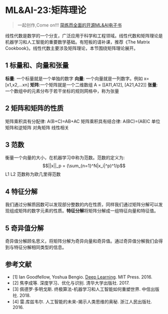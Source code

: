 # ML&AI-23:矩阵理论

> 一起创作,Come on!!! [简练而全面的开源ML&AI电子书](https://github.com/media-tm/MTOpenML)

线性代数是数学的一个分支，广泛应用于科学和工程领域。线性代数和矩阵理论是机器学习和人工智能的重要数学基础。有短板的请补课，推荐《The Matrix Cookbook》。线性代数主要涉及矩阵理论，本节围绕矩阵理论展开。

## 1 标量和、向量和张量

**标量**: 一个标量就是一个单独的数字
**向量**: 一个向量就是一列数字。例如  x= [x1,x2,...xn]
**矩阵**:一个矩阵就是一个二维数组 A = [[A11,A12], [A21,A22]]
**张量**: 一个数组中的元素分布于若干坐标的规则网格中，称为张量

## 2 矩阵和矩阵的性质

矩阵乘积具有分配律: A(B+C)=AB+AC
矩阵乘积具有结合律: A(BC)=(AB)C
单位矩阵和逆矩阵
对角矩阵
线性相关

## 3 范数

衡量一个向量的大小，在机器学习中称为范数。范数的定义为:
$$||x||_p = (\sum_{n=1}^N|x_i|^p)^1/p$$
L1
L2 范数称为欧几里得范数

## 4 特征分解

我们通过分解质因数可以发现部分整数的内在性质，同样我们通过矩阵分解可以发现组成矩阵的数字元素的性质。**特征分解**将矩阵分解成一组特征向量和特征值。

## 5 奇异值分解

奇异值分解顾名思义，将矩阵分解为奇异向量和奇异值。通过奇异值分解我们会得到与特征分解相同类型的信息。

## 参考文献

- [1] Ian Goodfellow, Yoshua Bengio. [Deep Learning](http://www.deeplearningbook.org/). MIT Press. 2016.
- [2] 焦李成等. 深度学习、优化与识别. 清华大学出版社. 2017.
- [3] 佩德罗·多明戈斯. 终极算法-机器学习和人工智能如何重塑世界. 中信出版社. 2018.
- [4] 雷.库兹韦尔. 人工智能的未来-揭示人类思维的奥秘.  浙江人民出版社. 2016.
